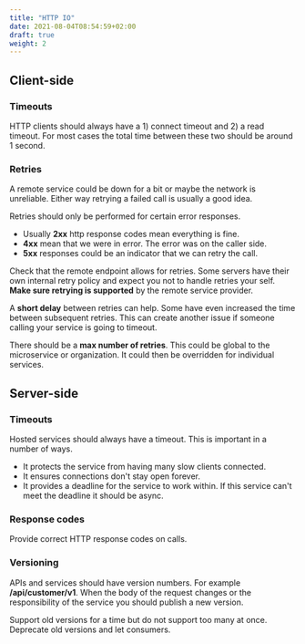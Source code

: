 ```yaml
---
title: "HTTP IO"
date: 2021-08-04T08:54:59+02:00
draft: true
weight: 2
---
```


## Client-side
### Timeouts
HTTP clients should always have a 1) connect timeout and 2) a read timeout. For most cases the total time between these two should be around 1 second.

### Retries
A remote service could be down for a bit or maybe the network is unreliable. Either way retrying a failed call is usually a good idea.

Retries should only be performed for certain error responses. 
- Usually **2xx** http response codes mean everything is fine.  
- **4xx** mean that we were in error. The error was on the caller side.
- **5xx** responses could be an indicator that we can retry the call. 

Check that the remote endpoint allows for retries. Some servers have their own internal retry policy and expect you 
not to handle retries your self. **Make sure retrying is supported** by the remote service provider. 


A **short delay** between retries can help. Some have even increased the time between subsequent retries. 
This can create another issue if someone calling your service is going to timeout.

There should be a **max number of retries**. This could be global to the microservice or organization. 
It could then be overridden for individual services.

## Server-side
### Timeouts

Hosted services should always have a timeout. This is important in a number of ways.
- It protects the service from having many slow clients connected.
- It ensures connections don't stay open forever.
- It provides a deadline for the service to work within. If this service can't meet the deadline it should be async.

### Response codes
Provide correct HTTP response codes on calls. 

### Versioning
APIs and services should have version numbers. For example **/api/customer/v1**. 
When the body of the request changes or the responsibility of the service you should publish a new version. 


Support old versions for a time but do not support too many at once. Deprecate old versions and let consumers.